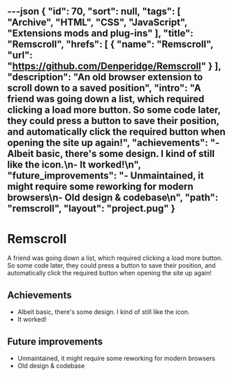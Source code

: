 ---json
{
"id": 70,
"sort": null,
"tags": [
"Archive",
"HTML",
"CSS",
"JavaScript",
"Extensions mods and plug-ins"
],
"title": "Remscroll",
"hrefs": [
{
"name": "Remscroll",
"url": "https://github.com/Denperidge/Remscroll"
}
],
"description": "An old browser extension to scroll down to a saved position",
"intro": "A friend was going down a list, which required clicking a load more button. So some code later, they could press a button to save their position, and automatically click the required button when opening the site up again!",
"achievements": "- Albeit basic, there's some design. I kind of still like the icon.\n- It worked!\n",
"future_improvements": "- Unmaintained, it might require some reworking for modern browsers\n- Old design & codebase\n",
"path": "remscroll",
"layout": "project.pug"
}
---
# Remscroll
A friend was going down a list, which required clicking a load more button. So some code later, they could press a button to save their position, and automatically click the required button when opening the site up again!

## Achievements
- Albeit basic, there's some design. I kind of still like the icon.
- It worked!


## Future improvements
- Unmaintained, it might require some reworking for modern browsers
- Old design & codebase

